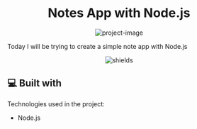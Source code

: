 <h1 align="center" id="title">Notes App with Node.js</h1>

<p align="center"><img src="https://9to5mac.com/wp-content/uploads/sites/6/2019/11/how-to-quickly-select-move-delete-notes-iphone-ipad-two-finger-tap.jpeg?quality=82&amp;strip=all" alt="project-image"></p>

<p id="description">Today I will be trying to create a simple note app with Node.js</p>

<p align="center"><img src="https://img.shields.io/badge/Learning-Node.js-green" alt="shields"></p>

  
  
<h2>💻 Built with</h2>

Technologies used in the project:

*   Node.js
